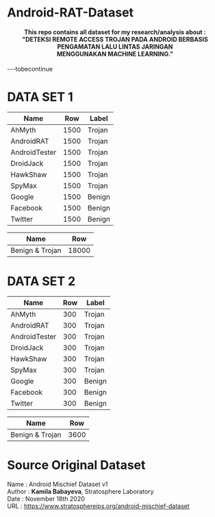 # Android-RAT-Dataset
<h4 align="center">This repo contains all dataset for my research/analysis about : <br>
"DETEKSI REMOTE ACCESS TROJAN PADA ANDROID BERBASIS PENGAMATAN LALU LINTAS JARINGAN <br> MENGGUNAKAN MACHINE LEARNING." </h4>

---tobecontinue

# DATA SET 1
| Name | Row | Label |
| ---------- | ---------- | ---------- |
| AhMyth | 1500 | Trojan |
| AndroidRAT | 1500 | Trojan |
| AndroidTester | 1500 | Trojan |
| DroidJack | 1500 | Trojan |
| HawkShaw | 1500 | Trojan |
| SpyMax | 1500 | Trojan |
| Google | 1500 | Benign |
| Facebook | 1500 | Benign |
| Twitter | 1500 | Benign |


| Name | Row |
| ---------- | ---------- |
| Benign & Trojan | 18000 |

# DATA SET 2
| Name | Row | Label |
| ---------- | ---------- | ---------- |
| AhMyth | 300 | Trojan |
| AndroidRAT | 300 | Trojan |
| AndroidTester | 300 | Trojan |
| DroidJack | 300 | Trojan |
| HawkShaw | 300 | Trojan |
| SpyMax | 300 | Trojan |
| Google | 300 | Benign |
| Facebook | 300 | Benign |
| Twitter | 300 | Benign |

| Name | Row |
| ---------- | ---------- |
| Benign & Trojan | 3600 |

# Source Original Dataset
Name : Android Mischief Dataset v1<br>
Author : <b>Kamila Babayeva</b>, Stratosphere Laboratory<br>
Date : November 18th 2020<br>
URL : https://www.stratosphereips.org/android-mischief-dataset
